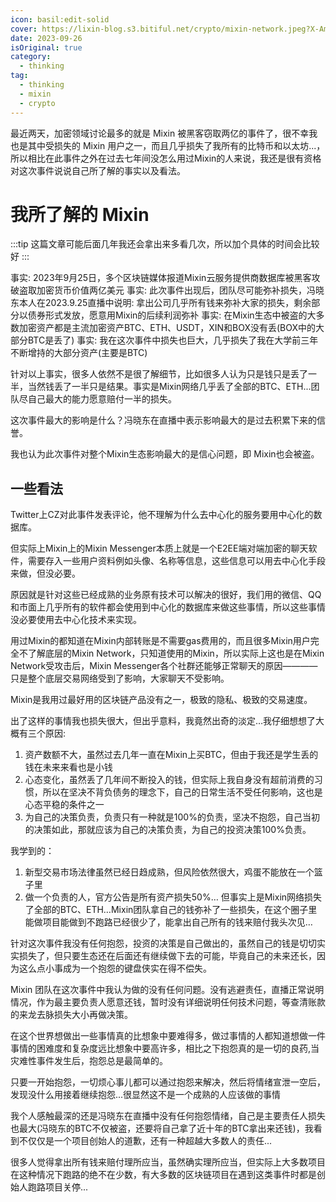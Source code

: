 ```yaml
---
icon: basil:edit-solid
cover: https://lixin-blog.s3.bitiful.net/crypto/mixin-network.jpeg?X-Amz-Algorithm=AWS4-HMAC-SHA256&X-Amz-Credential=co1u7nnZ6kLLo0egBjZupiTb%2F20231215%2F%2Fs3%2Faws4_request&X-Amz-Date=20231215T103952Z&X-Amz-Expires=3600&X-Amz-SignedHeaders=host&x-id=GetObject&X-Amz-Signature=ca0ffb87c400dc2904c689f52521c7d5985bdd864dd43e43d5d8da80c6b4ad65
date: 2023-09-26
isOriginal: true
category:
  - thinking
tag:
  - thinking
  - mixin
  - crypto
---
```


最近两天，加密领域讨论最多的就是 Mixin 被黑客窃取两亿的事件了，很不幸我也是其中受损失的 Mixin 用户之一，而且几乎损失了我所有的比特币和以太坊...，所以相比在此事件之外在过去七年间没怎么用过Mixin的人来说，我还是很有资格对这次事件说说自己所了解的事实以及看法。

<!-- more -->

# 我所了解的 Mixin

:::tip
这篇文章可能后面几年我还会拿出来多看几次，所以加个具体的时间会比较好
:::

事实: 2023年9月25日，多个区块链媒体报道Mixin云服务提供商数据库被黑客攻破盗取加密货币价值两亿美元
事实: 此次事件出现后，团队尽可能弥补损失，冯晓东本人在2023.9.25直播中说明: 拿出公司几乎所有钱来弥补大家的损失，剩余部分以债券形式发放，愿意用Mixin的后续利润弥补
事实: 在Mixin生态中被盗的大多数加密资产都是主流加密资产BTC、ETH、USDT，XIN和BOX没有丢(BOX中的大部分BTC是丢了)
事实: 我在这次事件中损失也巨大，几乎损失了我在大学前三年不断增持的大部分资产(主要是BTC)

针对以上事实，很多人依然不是很了解细节，比如很多人认为只是钱只是丢了一半，当然钱丢了一半只是结果。事实是Mixin网络几乎丢了全部的BTC、ETH...团队尽自己最大的能力愿意赔付一半的损失。

这次事件最大的影响是什么？冯晓东在直播中表示影响最大的是过去积累下来的信誉。

我也认为此次事件对整个Mixin生态影响最大的是信心问题，即 Mixin也会被盗。

## 一些看法

Twitter上CZ对此事件发表评论，他不理解为什么去中心化的服务要用中心化的数据库。

但实际上Mixin上的Mixin Messenger本质上就是一个E2EE端对端加密的聊天软件，需要存入一些用户资料例如头像、名称等信息，这些信息可以用去中心化手段来做，但没必要。

原因就是针对这些已经成熟的业务原有技术可以解决的很好，我们用的微信、QQ和市面上几乎所有的软件都会使用到中心化的数据库来做这些事情，所以这些事情没必要使用去中心化技术来实现。

用过Mixin的都知道在Mixin内部转账是不需要gas费用的，而且很多Mixin用户完全不了解底层的Mixin Network，只知道使用的Mixin，所以实际上这也是在Mixin Network受攻击后，Mixin Messenger各个社群还能够正常聊天的原因————只是整个底层交易网络受到了影响，大家聊天不受影响。

Mixin是我用过最好用的区块链产品没有之一，极致的隐私、极致的交易速度。

出了这样的事情我也损失很大，但出乎意料，我竟然出奇的淡定…我仔细想想了大概有三个原因:
1. 资产数额不大，虽然过去几年一直在Mixin上买BTC，但由于我还是学生丢的钱在未来来看也是小钱
2. 心态变化，虽然丢了几年间不断投入的钱，但实际上我自身没有超前消费的习惯，所以在坚决不背负债务的理念下，自己的日常生活不受任何影响，这也是心态平稳的条件之一
3. 为自己的决策负责，负责只有一种就是100%的负责，坚决不抱怨，自己当初的决策如此，那就应该为自己的决策负责，为自己的投资决策100%负责。
   
我学到的：

1. 新型交易市场法律虽然已经日趋成熟，但风险依然很大，鸡蛋不能放在一个篮子里
2. 做一个负责的人，官方公告是所有资产损失50%… 但事实上是Mixin网络损失了全部的BTC、ETH…Mixin团队拿自己的钱弥补了一些损失，在这个圈子里能做项目能做到不跑路已经很少了，能拿出自己所有的钱来赔付我头次见…

针对这次事件我没有任何抱怨，投资的决策是自己做出的，虽然自己的钱是切切实实损失了，但只要生态还在后面还有继续做下去的可能，毕竟自己的未来还长，因为这么点小事成为一个抱怨的键盘侠实在得不偿失。

Mixin 团队在这次事件中我认为做的没有任何问题。没有逃避责任，直播正常说明情况，作为最主要负责人愿意还钱，暂时没有详细说明任何技术问题，等查清账款的来龙去脉损失大小再做决策。

在这个世界想做出一些事情真的比想象中要难得多，做过事情的人都知道想做一件事情的困难度和复杂度远比想象中要高许多，相比之下抱怨真的是一切的良药,当灾难性事件发生后，抱怨总是最简单的。

只要一开始抱怨，一切烦心事儿都可以通过抱怨来解决，然后将情绪宣泄一空后，发现没什么用接着继续抱怨...很显然这不是一个成熟的人应该做的事情


我个人感触最深的还是冯晓东在直播中没有任何抱怨情绪，自己是主要责任人损失也最大(冯晓东的BTC不仅被盗，还要将自己拿了近十年的BTC拿出来还钱)，我看到不仅仅是一个项目创始人的道歉，还有一种超越大多数人的责任...

很多人觉得拿出所有钱来赔付理所应当，虽然确实理所应当，但实际上大多数项目在这种情况下跑路的绝不在少数，有大多数的区块链项目在遇到这类事件时都是创始人跑路项目关停...



